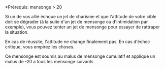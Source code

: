 *Prérequis: mensonge > 20

Si un de vos allié échoue un jet de charisme et que l'attitude de votre cible doit se dégrader (à la suite d'un jet de mensonge ou d'intimidation par exemple), vous pouvez tenter un jet de mensonge pour essayer de rattraper la situation.

En cas de réussite, l'attitude ne change finalement pas.
En cas d'échec critique, vous empirez les choses.

Ce mensonge est soumis au malus de mensonge cumulatif et applique un malus de -20 a tous les mensonge suivants